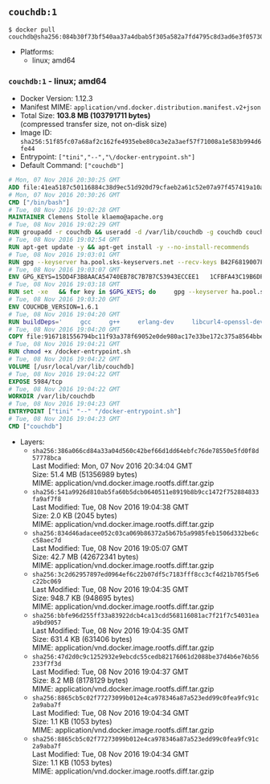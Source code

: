 ## `couchdb:1`

```console
$ docker pull couchdb@sha256:084b30f73bf540aa37a4dbab5f305a582a7fd4795c8d3ad6e3f05730a9dede25
```

-	Platforms:
	-	linux; amd64

### `couchdb:1` - linux; amd64

-	Docker Version: 1.12.3
-	Manifest MIME: `application/vnd.docker.distribution.manifest.v2+json`
-	Total Size: **103.8 MB (103791711 bytes)**  
	(compressed transfer size, not on-disk size)
-	Image ID: `sha256:51f85fc07a68af2c162fe4935ebe80ca3e2a3aef57f71008a1e583b994d6fe44`
-	Entrypoint: `["tini","--","\/docker-entrypoint.sh"]`
-	Default Command: `["couchdb"]`

```dockerfile
# Mon, 07 Nov 2016 20:30:25 GMT
ADD file:41ea5187c50116884c38d9ec51d920d79cfaeb2a61c52e07a97f457419a10a4f in / 
# Mon, 07 Nov 2016 20:30:26 GMT
CMD ["/bin/bash"]
# Tue, 08 Nov 2016 19:02:28 GMT
MAINTAINER Clemens Stolle klaemo@apache.org
# Tue, 08 Nov 2016 19:02:29 GMT
RUN groupadd -r couchdb && useradd -d /var/lib/couchdb -g couchdb couchdb
# Tue, 08 Nov 2016 19:02:54 GMT
RUN apt-get update -y && apt-get install -y --no-install-recommends     ca-certificates     curl     erlang-nox     libicu52     libmozjs185-1.0     libnspr4     libnspr4-0d   && rm -rf /var/lib/apt/lists/*
# Tue, 08 Nov 2016 19:03:01 GMT
RUN gpg --keyserver ha.pool.sks-keyservers.net --recv-keys B42F6819007F00F88E364FD4036A9C25BF357DD4   && curl -o /usr/local/bin/gosu -fSL "https://github.com/tianon/gosu/releases/download/1.7/gosu-$(dpkg --print-architecture)"   && curl -o /usr/local/bin/gosu.asc -fSL "https://github.com/tianon/gosu/releases/download/1.7/gosu-$(dpkg --print-architecture).asc"   && gpg --verify /usr/local/bin/gosu.asc   && rm /usr/local/bin/gosu.asc   && chmod +x /usr/local/bin/gosu   && gpg --keyserver ha.pool.sks-keyservers.net --recv-keys 6380DC428747F6C393FEACA59A84159D7001A4E5   && curl -o /usr/local/bin/tini -fSL "https://github.com/krallin/tini/releases/download/v0.9.0/tini"   && curl -o /usr/local/bin/tini.asc -fSL "https://github.com/krallin/tini/releases/download/v0.9.0/tini.asc"   && gpg --verify /usr/local/bin/tini.asc   && rm /usr/local/bin/tini.asc   && chmod +x /usr/local/bin/tini
# Tue, 08 Nov 2016 19:03:07 GMT
ENV GPG_KEYS=15DD4F3B8AACA54740EB78C7B7B7C53943ECCEE1   1CFBFA43C19B6DF4A0CA3934669C02FFDF3CEBA3   25BBBAC113C1BFD5AA594A4C9F96B92930380381   4BFCA2B99BADC6F9F105BEC9C5E32E2D6B065BFB   5D680346FAA3E51B29DBCB681015F68F9DA248BC   7BCCEB868313DDA925DF1805ECA5BCB7BB9656B0   C3F4DFAEAD621E1C94523AEEC376457E61D50B88   D2B17F9DA23C0A10991AF2E3D9EE01E47852AEE4   E0AF0A194D55C84E4A19A801CDB0C0F904F4EE9B
# Tue, 08 Nov 2016 19:03:18 GMT
RUN set -xe   && for key in $GPG_KEYS; do     gpg --keyserver ha.pool.sks-keyservers.net --recv-keys "$key";   done
# Tue, 08 Nov 2016 19:03:20 GMT
ENV COUCHDB_VERSION=1.6.1
# Tue, 08 Nov 2016 19:04:20 GMT
RUN buildDeps='     gcc     g++     erlang-dev     libcurl4-openssl-dev     libicu-dev     libmozjs185-dev     libnspr4-dev     make   '   && apt-get update && apt-get install -y --no-install-recommends $buildDeps   && curl -fSL http://apache.osuosl.org/couchdb/source/$COUCHDB_VERSION/apache-couchdb-$COUCHDB_VERSION.tar.gz -o couchdb.tar.gz   && curl -fSL https://www.apache.org/dist/couchdb/source/$COUCHDB_VERSION/apache-couchdb-$COUCHDB_VERSION.tar.gz.asc -o couchdb.tar.gz.asc   && gpg --verify couchdb.tar.gz.asc   && mkdir -p /usr/src/couchdb   && tar -xzf couchdb.tar.gz -C /usr/src/couchdb --strip-components=1   && cd /usr/src/couchdb   && ./configure --with-js-lib=/usr/lib --with-js-include=/usr/include/mozjs   && make && make install   && apt-get purge -y --auto-remove $buildDeps   && rm -rf /var/lib/apt/lists/* /usr/src/couchdb /couchdb.tar.gz*   && chown -R couchdb:couchdb     /usr/local/lib/couchdb /usr/local/etc/couchdb     /usr/local/var/lib/couchdb /usr/local/var/log/couchdb /usr/local/var/run/couchdb   && chmod -R g+rw     /usr/local/lib/couchdb /usr/local/etc/couchdb     /usr/local/var/lib/couchdb /usr/local/var/log/couchdb /usr/local/var/run/couchdb   && mkdir -p /var/lib/couchdb   && sed -e 's/^bind_address = .*$/bind_address = 0.0.0.0/' -i /usr/local/etc/couchdb/default.ini   && sed -e 's!/usr/local/var/log/couchdb/couch.log$!/dev/null!' -i /usr/local/etc/couchdb/default.ini
# Tue, 08 Nov 2016 19:04:20 GMT
COPY file:9167181556794bc11f93a378f69052e0de980ac17e33be172c375a8564bbe89a in / 
# Tue, 08 Nov 2016 19:04:21 GMT
RUN chmod +x /docker-entrypoint.sh
# Tue, 08 Nov 2016 19:04:22 GMT
VOLUME [/usr/local/var/lib/couchdb]
# Tue, 08 Nov 2016 19:04:22 GMT
EXPOSE 5984/tcp
# Tue, 08 Nov 2016 19:04:22 GMT
WORKDIR /var/lib/couchdb
# Tue, 08 Nov 2016 19:04:23 GMT
ENTRYPOINT ["tini" "--" "/docker-entrypoint.sh"]
# Tue, 08 Nov 2016 19:04:23 GMT
CMD ["couchdb"]
```

-	Layers:
	-	`sha256:386a066cd84a33a04d560c42bef66d1dd64ebfc76de78550e5fd0f8d57778bca`  
		Last Modified: Mon, 07 Nov 2016 20:34:04 GMT  
		Size: 51.4 MB (51356989 bytes)  
		MIME: application/vnd.docker.image.rootfs.diff.tar.gzip
	-	`sha256:541a9926d810ab5fa60b5dcb0640511e8919b8b9cc1472f752884833fa9af7f8`  
		Last Modified: Tue, 08 Nov 2016 19:04:38 GMT  
		Size: 2.0 KB (2045 bytes)  
		MIME: application/vnd.docker.image.rootfs.diff.tar.gzip
	-	`sha256:834d46adacee052c03ca069b86372a5b67b5a9985feb1506d332be6cc58aec7d`  
		Last Modified: Tue, 08 Nov 2016 19:05:07 GMT  
		Size: 42.7 MB (42672341 bytes)  
		MIME: application/vnd.docker.image.rootfs.diff.tar.gzip
	-	`sha256:3c2d62957897ed0964ef6c22b07df5c7183fff8cc3cf4d21b705f5e6c22bc069`  
		Last Modified: Tue, 08 Nov 2016 19:04:35 GMT  
		Size: 948.7 KB (948695 bytes)  
		MIME: application/vnd.docker.image.rootfs.diff.tar.gzip
	-	`sha256:bbfe96d255ff33a83922dcb4ca13cdd568116081ac7f21f7c54031eaa9bd9057`  
		Last Modified: Tue, 08 Nov 2016 19:04:35 GMT  
		Size: 631.4 KB (631406 bytes)  
		MIME: application/vnd.docker.image.rootfs.diff.tar.gzip
	-	`sha256:47d2d0c9c1252932e9ebcdc55cedb82176061d2088be37d4b6e76b56233f7f3d`  
		Last Modified: Tue, 08 Nov 2016 19:04:37 GMT  
		Size: 8.2 MB (8178129 bytes)  
		MIME: application/vnd.docker.image.rootfs.diff.tar.gzip
	-	`sha256:8865cb5c02f77273099b012e4ca978346a87a523edd99c0fea9fc91c2a9aba7f`  
		Last Modified: Tue, 08 Nov 2016 19:04:34 GMT  
		Size: 1.1 KB (1053 bytes)  
		MIME: application/vnd.docker.image.rootfs.diff.tar.gzip
	-	`sha256:8865cb5c02f77273099b012e4ca978346a87a523edd99c0fea9fc91c2a9aba7f`  
		Last Modified: Tue, 08 Nov 2016 19:04:34 GMT  
		Size: 1.1 KB (1053 bytes)  
		MIME: application/vnd.docker.image.rootfs.diff.tar.gzip

